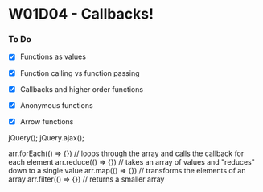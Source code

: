 # W01D04 - Callbacks!

### To Do
- [x] Functions as values
- [x] Function calling vs function passing
- [x] Callbacks and higher order functions
- [x] Anonymous functions
- [x] Arrow functions


jQuery();
jQuery.ajax();

arr.forEach(() => {}) // loops through the array and calls the callback for each element
arr.reduce(() => {}) // takes an array of values and "reduces" down to a single value
arr.map(() => {}) // transforms the elements of an array
arr.filter(() => {}) // returns a smaller array





















